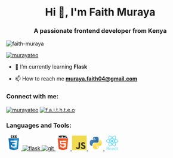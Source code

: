 <h1 align="center">Hi 👋, I'm Faith Muraya</h1>
<h3 align="center">A passionate frontend developer from Kenya</h3>

<p align="left"> <img src="https://komarev.com/ghpvc/?username=faith-muraya&label=Profile%20views&color=0e75b6&style=flat" alt="faith-muraya" /> </p>

<p align="left"> <a href="https://twitter.com/murayateo" target="blank"><img src="https://img.shields.io/twitter/follow/murayateo?logo=twitter&style=for-the-badge" alt="murayateo" /></a> </p>

- 🌱 I’m currently learning **Flask**

- 📫 How to reach me **muraya.faith04@gmail.com**

<h3 align="left">Connect with me:</h3>
<p align="left">
<a href="https://twitter.com/murayateo" target="blank"><img align="center" src="https://raw.githubusercontent.com/rahuldkjain/github-profile-readme-generator/master/src/images/icons/Social/twitter.svg" alt="murayateo" height="30" width="40" /></a>
<a href="https://instagram.com/f.a.i.t.h.t.e.o" target="blank"><img align="center" src="https://raw.githubusercontent.com/rahuldkjain/github-profile-readme-generator/master/src/images/icons/Social/instagram.svg" alt="f.a.i.t.h.t.e.o" height="30" width="40" /></a>
</p>

<h3 align="left">Languages and Tools:</h3>
<p align="left"> <a href="https://www.w3schools.com/css/" target="_blank" rel="noreferrer"> <img src="https://raw.githubusercontent.com/devicons/devicon/master/icons/css3/css3-original-wordmark.svg" alt="css3" width="40" height="40"/> </a> <a href="https://flask.palletsprojects.com/" target="_blank" rel="noreferrer"> <img src="https://www.vectorlogo.zone/logos/pocoo_flask/pocoo_flask-icon.svg" alt="flask" width="40" height="40"/> </a> <a href="https://git-scm.com/" target="_blank" rel="noreferrer"> <img src="https://www.vectorlogo.zone/logos/git-scm/git-scm-icon.svg" alt="git" width="40" height="40"/> </a> <a href="https://www.w3.org/html/" target="_blank" rel="noreferrer"> <img src="https://raw.githubusercontent.com/devicons/devicon/master/icons/html5/html5-original-wordmark.svg" alt="html5" width="40" height="40"/> </a> <a href="https://developer.mozilla.org/en-US/docs/Web/JavaScript" target="_blank" rel="noreferrer"> <img src="https://raw.githubusercontent.com/devicons/devicon/master/icons/javascript/javascript-original.svg" alt="javascript" width="40" height="40"/> </a> <a href="https://www.python.org" target="_blank" rel="noreferrer"> <img src="https://raw.githubusercontent.com/devicons/devicon/master/icons/python/python-original.svg" alt="python" width="40" height="40"/> </a> <a href="https://reactjs.org/" target="_blank" rel="noreferrer"> <img src="https://raw.githubusercontent.com/devicons/devicon/master/icons/react/react-original-wordmark.svg" alt="react" width="40" height="40"/> </a> </p>
